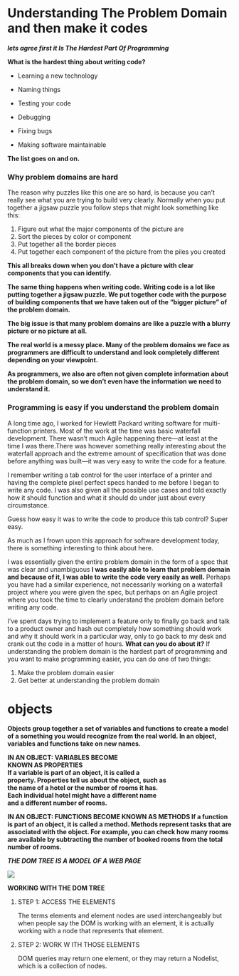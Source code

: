 # Understanding The Problem Domain and then make it codes
***lets agree first it Is The Hardest Part Of Programming***

<b>What is the hardest thing about writing code?</b>

- Learning a new technology

- Naming things

- Testing your code

- Debugging

- Fixing bugs

- Making software maintainable

<b>The list goes on and on.</b>

### Why problem domains are hard

The reason why puzzles like this one are so hard, is because you can’t really see what you are trying to build very clearly.  Normally when you put together a jigsaw puzzle you follow steps that might look something like this:

<ol>
<li>Figure out what the major components of the picture are</li>
<li>Sort the pieces by color or component</li>
<li>Put together all the border pieces</li>
<li>Put together each component of the picture from the piles you created</li>
</ol>

<b>This all breaks down when you don’t have a picture with clear components that you can identify.

The same thing happens when writing code.  Writing code is a lot like putting together a jigsaw puzzle.  We put together code with the purpose of building components that we have taken out of the “bigger picture” of the problem domain.

The big issue is that many problem domains are like a puzzle with a blurry picture or no picture at all.</b>

<b>The real world is a messy place.  Many of the problem domains we face as programmers are difficult to understand and look completely different depending on your viewpoint.

As programmers, we also are often not given complete information about the problem domain, so we don’t even have the information we need to understand it.
</b>

### Programming is easy if you understand the problem domain

A long time ago, I worked for Hewlett Packard writing software for multi-function printers.
Most of the work at the time was basic waterfall development.  There wasn’t much Agile happening there—at least at the time I was there.There was however something really interesting about the waterfall approach and the extreme amount of specification that was done before anything was built—it was very easy to write the code for a feature.

I remember writing a tab control for the user interface of a printer and having the complete pixel perfect specs handed to me before I began to write any code.  I was also given all the possible use cases and told exactly how it should function and what it should do under just about every circumstance.

Guess how easy it was to write the code to produce this tab control?  Super easy.

As much as I frown upon this approach for software development today, there is something interesting to think about here.

I was essentially given the entire problem domain in the form of a spec that was clear and unambiguous
**I was easily able to learn that problem domain and because of it, I was able to write the code very easily as well.** 
Perhaps you have had a similar experience, not necessarily working on a waterfall project where you were given the spec, but perhaps on an Agile project where you took the time to clearly understand the problem domain before writing any code.

I’ve spent days trying to implement a feature only to finally go back and talk to a product owner and hash out completely how something should work and why it should work in a particular way, only to go back to my desk and crank out the code in a matter of hours.
<b>What can you do about it?</b>
If understanding the problem domain is the hardest part of programming and you want to make programming easier, you can do one of two things:
<ol><li>Make the problem domain easier</li><li>Get better at understanding the problem domain</li></ol>

# objects

<b>Objects group together a set of variables and functions to create a model of a something you would recognize from the real world. In an object, variables and functions take on new names. </b>


<b>IN AN OBJECT: VARIABLES BECOME                                                                              
KNOWN AS PROPERTIES                                                
If a variable is part of an object, it is called a            
property. Properties tell us about the object, such as            
the name of a hotel or the number of rooms it has.                 
Each individual hotel might have a different name                     
and a different number of rooms.</b> 

<b>IN AN OBJECT: FUNCTIONS BECOME 
KNOWN AS METHODS 
If a function is part of an object, it is called a method. 
Methods represent tasks that are associated with 
the object. For example, you can check how many 
rooms are available by subtracting the number of 
booked rooms from the total number of rooms. </b> 

***THE DOM TREE IS A MODEL OF A WEB PAGE***

<p><img src="https://pbs.twimg.com/media/E2th_bxUcAEibUz.jpg:large" ></p>


<b>WORKING WITH THE DOM TREE</b>
<ol><li>STEP 1: ACCESS THE ELEMENTS</li><p>The terms elements and element nodes are used interchangeably 
but when people say the DOM is working with an element, it is actually working with a node that represents that element. </p><li>STEP 2: WORK W ITH THOSE ELEMENTS</li><p>DOM queries may return one element, or they may return a Nodelist, 
which is a collection of nodes. </p></ol>

